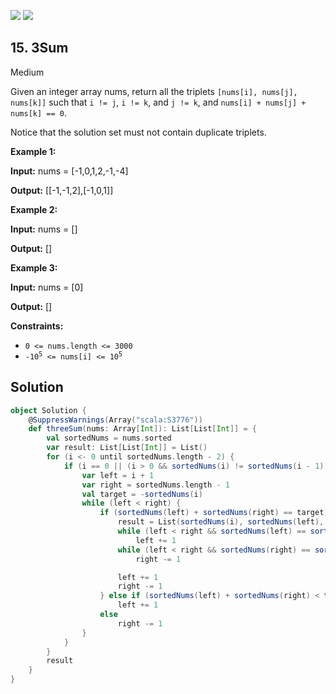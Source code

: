 [![](https://img.shields.io/github/stars/LeetCode-in-Scala/LeetCode-in-Scala?label=Stars&style=flat-square)](https://github.com/LeetCode-in-Scala/LeetCode-in-Scala)
[![](https://img.shields.io/github/forks/LeetCode-in-Scala/LeetCode-in-Scala?label=Fork%20me%20on%20GitHub%20&style=flat-square)](https://github.com/LeetCode-in-Scala/LeetCode-in-Scala/fork)

## 15\. 3Sum

Medium

Given an integer array nums, return all the triplets `[nums[i], nums[j], nums[k]]` such that `i != j`, `i != k`, and `j != k`, and `nums[i] + nums[j] + nums[k] == 0`.

Notice that the solution set must not contain duplicate triplets.

**Example 1:**

**Input:** nums = [-1,0,1,2,-1,-4]

**Output:** [[-1,-1,2],[-1,0,1]] 

**Example 2:**

**Input:** nums = []

**Output:** [] 

**Example 3:**

**Input:** nums = [0]

**Output:** [] 

**Constraints:**

*   `0 <= nums.length <= 3000`
*   <code>-10<sup>5</sup> <= nums[i] <= 10<sup>5</sup></code>

## Solution

```scala
object Solution {
    @SuppressWarnings(Array("scala:S3776"))
    def threeSum(nums: Array[Int]): List[List[Int]] = {
        val sortedNums = nums.sorted
        var result: List[List[Int]] = List()
        for (i <- 0 until sortedNums.length - 2) {
            if (i == 0 || (i > 0 && sortedNums(i) != sortedNums(i - 1))) {
                var left = i + 1
                var right = sortedNums.length - 1
                val target = -sortedNums(i)
                while (left < right) {
                    if (sortedNums(left) + sortedNums(right) == target) {
                        result = List(sortedNums(i), sortedNums(left), sortedNums(right)) :: result
                        while (left < right && sortedNums(left) == sortedNums(left + 1))
                            left += 1
                        while (left < right && sortedNums(right) == sortedNums(right - 1))
                            right -= 1

                        left += 1
                        right -= 1
                    } else if (sortedNums(left) + sortedNums(right) < target)
                        left += 1
                    else
                        right -= 1
                }
            }
        }
        result
    }
}
```